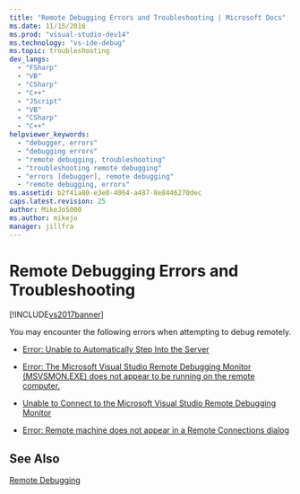 ```yaml
---
title: "Remote Debugging Errors and Troubleshooting | Microsoft Docs"
ms.date: 11/15/2016
ms.prod: "visual-studio-dev14"
ms.technology: "vs-ide-debug"
ms.topic: troubleshooting
dev_langs: 
  - "FSharp"
  - "VB"
  - "CSharp"
  - "C++"
  - "JScript"
  - "VB"
  - "CSharp"
  - "C++"
helpviewer_keywords: 
  - "debugger, errors"
  - "debugging errors"
  - "remote debugging, troubleshooting"
  - "troubleshooting remote debugging"
  - "errors [debugger], remote debugging"
  - "remote debugging, errors"
ms.assetid: b2f41a80-e3e0-4064-a487-8e8446270dec
caps.latest.revision: 25
author: MikeJo5000
ms.author: mikejo
manager: jillfra
---
```

# Remote Debugging Errors and Troubleshooting
[!INCLUDE[vs2017banner](../includes/vs2017banner.md)]

You may encounter the following errors when attempting to debug remotely.  
  
-   [Error: Unable to Automatically Step Into the Server](../debugger/error-unable-to-automatically-step-into-the-server.md)  
  
-   [Error: The Microsoft Visual Studio Remote Debugging Monitor (MSVSMON.EXE) does not appear to be running on the remote computer.](/visualstudio/debugger/error-remote-debugging-monitor-msvsmon-exe-does-not-appear-to-be-running?view=vs-2015)  
  
-   [Unable to Connect to the Microsoft Visual Studio Remote Debugging Monitor](../debugger/unable-to-connect-to-the-microsoft-visual-studio-remote-debugging-monitor.md)  
  
-   [Error: Remote machine does not appear in a Remote Connections dialog](../debugger/error-remote-machine-does-not-appear-in-a-remote-connections-dialog.md)  
  
## See Also  
 [Remote Debugging](../debugger/remote-debugging.md)
